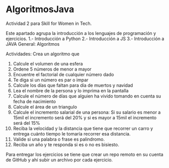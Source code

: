 # AlgoritmosJava
Actividad 2 para Skill for Women in Tech.

Este apartado agrupa la introducción a los lenguajes de programación y ejercicios.
1.- Introducción a Python
2.- Introducción a JS
3.- Introducción a JAVA
General: Algoritmos

Actividades: Crea un algoritmo que

1. Calcule el volumen de una esfera
2. Ordene 5 números de menor a mayor
3. Encuentre el factorial de cualquier número dado
4. Te diga si un número es par o impar
5. Calcule los días que faltan para día de muertos y navidad
6. Lea el nombre de la persona y lo imprima en la pantalla
7. Calcule el número de días que alguien ha vivido tomando en cuenta su fecha de nacimiento
8. Calcule el área de un triangulo
9. Calcule el incremento salarial de una persona: Si su salario es menor a 15mil el incremento será del 20% y si es mayor a 15mil el incremento será del 15%
10. Reciba la velocidad y la distancia que tiene que recorrer un carro y entrega cuánto tiempo le tomaría recorrer esa distancia.
11. Valide si una palabra o frase es palindromo. 
12. Reciba un año y te responda si es o no es bisiesto.

Para entregar los ejercicios se tiene que crear un repo remoto en su cuenta de GitHub y ahí subir un archivo por cada ejercicio.
